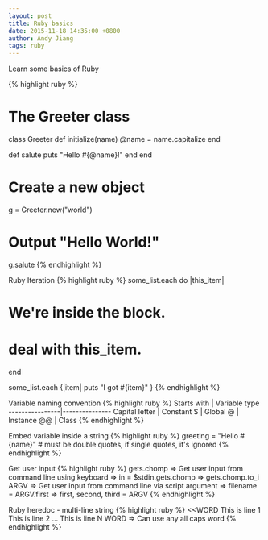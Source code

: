 ```yaml
---
layout: post
title: Ruby basics
date: 2015-11-18 14:35:00 +0800
author: Andy Jiang
tags: ruby
---
```


Learn some basics of Ruby

{% highlight ruby %}
# The Greeter class
class Greeter
  def initialize(name)
    @name = name.capitalize
  end

  def salute
    puts "Hello #{@name}!"
  end
end
# Create a new object
g = Greeter.new("world")
# Output "Hello World!"
g.salute
{% endhighlight %}


Ruby Iteration
{% highlight ruby %}
some_list.each do |this_item|
  # We're inside the block.
  # deal with this_item.
end

some_list.each {|item| puts "I got #{item}" }
{% endhighlight %}

Variable naming convention
{% highlight ruby %}
Starts with     |  Variable type
----------------|---------------
Capital letter  |  Constant
      $         |  Global
      @         |  Instance
     @@         |  Class
{% endhighlight %}

Embed variable inside a string
{% highlight ruby %}
  greeting = "Hello #{name}" # must be double quotes, if single quotes, it's ignored
{% endhighlight %}

Get user input
{% highlight ruby %}
gets.chomp  => Get user input from command line using keyboard
            => in = $stdin.gets.chomp
            => gets.chomp.to_i
ARGV        => Get user input from command line via script argument
            => filename = ARGV.first
            => first, second, third = ARGV
{% endhighlight %}

Ruby heredoc - multi-line string
{% highlight ruby %}
<<WORD
This is line 1
This is line 2
...
This is line N
WORD
=> Can use any all caps word
{% endhighlight %}
